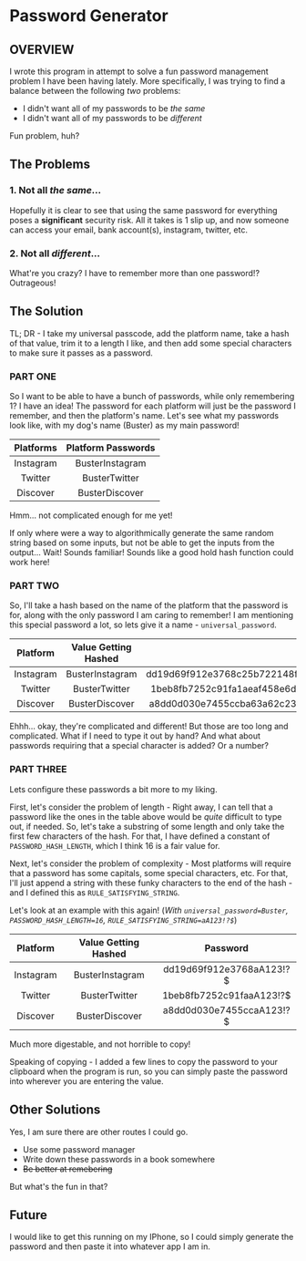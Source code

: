 # Password Generator

## OVERVIEW

I wrote this program in attempt to solve a fun password management problem I have been having lately. More specifically, I was trying to find a balance between the following _two_ problems:

- I didn't want all of my passwords to be _the same_
- I didn't want all of my passwords to be _different_

Fun problem, huh?

## The Problems

### 1. Not all _the same_...

Hopefully it is clear to see that using the same password for everything poses a **significant** security risk. All it takes is 1 slip up, and now someone can access your email, bank account(s), instagram, twitter, etc.

### 2. Not all _different_...

What're you crazy? I have to remember more than one password!? Outrageous!

## The Solution

TL; DR - I take my universal passcode, add the platform name, take a hash of that value, trim it to a length I like, and then add some special characters to make sure it passes as a password.

### PART ONE

So I want to be able to have a bunch of passwords, while only remembering 1? I have an idea! The password for each platform will just be the password I remember, and then the platform's name. Let's see what my passwords look like, with my dog's name (Buster) as my main password!

| Platforms | Platform Passwords |
| :-------: | :----------------: |
| Instagram |  BusterInstagram   |
|  Twitter  |   BusterTwitter    |
| Discover  |   BusterDiscover   |

Hmm... not complicated enough for me yet!

If only where were a way to algorithmically generate the same random string based on some inputs, but not be able to get the inputs from the output... Wait! Sounds familiar! Sounds like a good hold hash function could work here!

### PART TWO

So, I'll take a hash based on the name of the platform that the password is for, along with the only password I am caring to remember! I am mentioning this special password a lot, so lets give it a name - `universal_password`.

| Platform  | Value Getting Hashed |                             Password                             |
| :-------: | :------------------: | :--------------------------------------------------------------: |
| Instagram |   BusterInstagram    | dd19d69f912e3768c25b722148f2322355323505f8ee65baf3c79267d211fa97 |
|  Twitter  |    BusterTwitter     | 1beb8fb7252c91fa1aeaf458e6dea39a5c348a6be2f39638679e229dffcd1643 |
| Discover  |    BusterDiscover    | a8dd0d030e7455ccba63a62c23abdc6c88e2f6170ccb9becbce17e57fafa55dc |

Ehhh... okay, they're complicated and different! But those are too long and complicated. What if I need to type it out by hand? And what about passwords requiring that a special character is added? Or a number?

### PART THREE

Lets configure these passwords a bit more to my liking.

First, let's consider the problem of length - Right away, I can tell that a password like the ones in the table above would be _quite_ difficult to type out, if needed. So, let's take a substring of some length and only take the first few characters of the hash. For that, I have defined a constant of `PASSWORD_HASH_LENGTH`, which I think 16 is a fair value for.

Next, let's consider the problem of complexity - Most platforms will require that a password has some capitals, some special characters, etc. For that, I'll just append a string with these funky characters to the end of the hash - and I defined this as `RULE_SATISFYING_STRING`.

Let's look at an example with this again! (_With `universal_password=Buster`, `PASSWORD_HASH_LENGTH=16`, `RULE_SATISFYING_STRING=aA123!?$`_)

| Platform  | Value Getting Hashed |         Password         |
| :-------: | :------------------: | :----------------------: |
| Instagram |   BusterInstagram    | dd19d69f912e3768aA123!?$ |
|  Twitter  |    BusterTwitter     | 1beb8fb7252c91faaA123!?$ |
| Discover  |    BusterDiscover    | a8dd0d030e7455ccaA123!?$ |

Much more digestable, and not horrible to copy!

Speaking of copying - I added a few lines to copy the password to your clipboard when the program is run, so you can simply paste the password into wherever you are entering the value.

## Other Solutions

Yes, I am sure there are other routes I could go.

- Use some password manager
- Write down these passwords in a book somewhere
- ~~Be better at remebering~~

But what's the fun in that?

## Future

I would like to get this running on my IPhone, so I could simply generate the password and then paste it into whatever app I am in.
